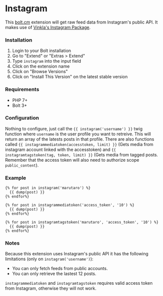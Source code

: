 Instagram
======================

This [bolt.cm](https://bolt.cm/) extension will get raw feed data from Instagram's public API. It makes use of [Vinkla's Instagram Package](https://github.com/vinkla/instagram).

### Installation
1. Login to your Bolt installation
2. Go to "Extend" or "Extras > Extend"
3. Type `instagram` into the input field
4. Click on the extension name
5. Click on "Browse Versions"
6. Click on "Install This Version" on the latest stable version

### Requirements
- PHP 7+
- Bolt 3+

### Configuration
Nothing to configure, just call the `{{ instagram('username') }}` twig function where `username` is the user profile you want to retreive.
This will return an array of the latests posts in that profile.
There are also functions called `{{ instagrammediatoken(accesstoken, limit) }}` (Gets media from instagram account linked with the accesstoken) and `{{ instagramtagstoken(tag, token, limit) }}` (Gets media from tagged posts. Remember that the access token will also need to authorize scope `public_content`). 

### Example
```
{% for post in instagram('marutaro') %}
  {{ dump(post) }}
{% endfor%}

{% for post in instagrammediatoken('access_token', '10') %}
  {{ dump(post) }}
{% endfor%}

{% for post in instagramtagstoken('marutaro', 'access_token', '10') %}
  {{ dump(post) }}
{% endfor%}
```

### Notes
Because this extension uses Instagram's public API it has the following limitations (only on `instagram('username')`):
- You can only fetch feeds from public accounts.
- You can only retrieve the lastest 12 posts.

`instagrammediatoken` and `instagramtagstoken` requires valid access token from Instagram, otherwise they will not work.
